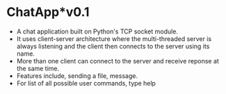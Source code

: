 # ChatApp*v0.1
* A chat application built on Python's TCP socket module. 
* It uses client-server architecture where the multi-threaded server is always listening and the client then connects to the server using its name. 
* More than one client can connect to the server and receive reponse at the same time.
* Features include, sending a file, message.
* For list of all possible user commands, type help
